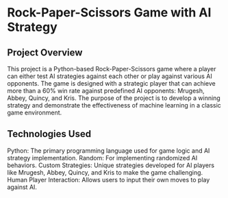 # Rock-Paper-Scissors Game with AI Strategy

## Project Overview

This project is a Python-based Rock-Paper-Scissors game where a player can either test AI strategies against each other or play against various AI opponents. The game is designed with a strategic player that can achieve more than a 60% win rate against predefined AI opponents: Mrugesh, Abbey, Quincy, and Kris. The purpose of the project is to develop a winning strategy and demonstrate the effectiveness of machine learning in a classic game environment.

## Technologies Used
Python: The primary programming language used for game logic and AI strategy implementation.
Random: For implementing randomized AI behaviors.
Custom Strategies: Unique strategies developed for AI players like Mrugesh, Abbey, Quincy, and Kris to make the game challenging.
Human Player Interaction: Allows users to input their own moves to play against AI.